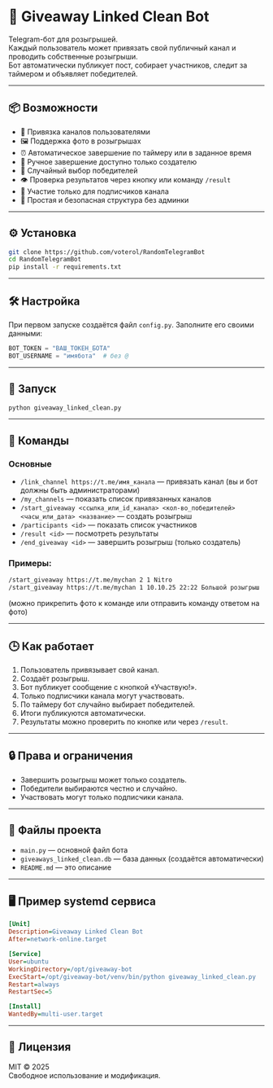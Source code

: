 # 🎁 Giveaway Linked Clean Bot

Telegram-бот для розыгрышей.  
Каждый пользователь может привязать свой публичный канал и проводить собственные розыгрыши.  
Бот автоматически публикует пост, собирает участников, следит за таймером и объявляет победителей.

---

## 📦 Возможности

- 🔗 Привязка каналов пользователями
- 🖼 Поддержка фото в розыгрышах
- ⏰ Автоматическое завершение по таймеру или в заданное время
- 🧾 Ручное завершение доступно только создателю
- 🎲 Случайный выбор победителей
- 👁 Проверка результатов через кнопку или команду `/result`
- 📡 Участие только для подписчиков канала
- 🧠 Простая и безопасная структура без админки

---

## ⚙️ Установка

```bash
git clone https://github.com/voterol/RandomTelegramBot
cd RandomTelegramBot
pip install -r requirements.txt
```

---

## 🛠 Настройка

При первом запуске создаётся файл `config.py`. Заполните его своими данными:

```python
BOT_TOKEN = "ВАШ_ТОКЕН_БОТА"
BOT_USERNAME = "имябота"  # без @
```

---

## 🚀 Запуск

```bash
python giveaway_linked_clean.py
```

---

## 💬 Команды

### Основные

- `/link_channel https://t.me/имя_канала` — привязать канал (вы и бот должны быть администраторами)
- `/my_channels` — показать список привязанных каналов
- `/start_giveaway <ссылка_или_id_канала> <кол-во_победителей> <часы_или_дата> <название>` — создать розыгрыш
- `/participants <id>` — показать список участников
- `/result <id>` — посмотреть результаты
- `/end_giveaway <id>` — завершить розыгрыш (только создатель)

### Примеры:

```bash
/start_giveaway https://t.me/mychan 2 1 Nitro
/start_giveaway https://t.me/mychan 1 10.10.25 22:22 Большой розыгрыш
```
(можно прикрепить фото к команде или отправить команду ответом на фото)

---

## 🕒 Как работает

1. Пользователь привязывает свой канал.
2. Создаёт розыгрыш.
3. Бот публикует сообщение с кнопкой «Участвую!».
4. Только подписчики канала могут участвовать.
5. По таймеру бот случайно выбирает победителей.
6. Итоги публикуются автоматически.
7. Результаты можно проверить по кнопке или через `/result`.

---

## 🔒 Права и ограничения

- Завершить розыгрыш может только создатель.
- Победители выбираются честно и случайно.
- Участвовать могут только подписчики канала.

---

## 📂 Файлы проекта

- `main.py` — основной файл бота  
- `giveaways_linked_clean.db` — база данных (создаётся автоматически)  
- `README.md` — это описание

---

## 🖥️ Пример systemd сервиса

```ini
[Unit]
Description=Giveaway Linked Clean Bot
After=network-online.target

[Service]
User=ubuntu
WorkingDirectory=/opt/giveaway-bot
ExecStart=/opt/giveaway-bot/venv/bin/python giveaway_linked_clean.py
Restart=always
RestartSec=5

[Install]
WantedBy=multi-user.target
```

---

## 📄 Лицензия

MIT © 2025  
Свободное использование и модификация.

